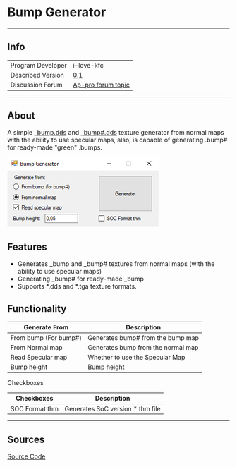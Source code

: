 # Bump Generator

___

## Info

|  |  |
|---|---|
| Program Developer | i-love-kfc |
| Described Version | [0.1](https://gitlab.com/i-love-kfc/bump-generator/-/releases/%D0%A0%D0%B5%D0%BB%D0%B8%D0%B7) |
| Discussion Forum | [Ap-pro forum topic](https://ap-pro.ru/forums/topic/3740-bump-generator) |

___

## About

A simple [_bump.dds](../../reference/file-formats/textures/bump.md) and [_bump#.dds](../../reference/file-formats/textures/bump_hash.md) texture generator from normal maps with the ability to use specular maps, also, is capable of generating .bump# for ready-made "green" .bumps.

![bump-generator centered](images/bump-generator.png)

## Features

- Generates _bump and \_bump# textures from normal maps (with the ability to use specular maps)
- Generating _bump# for ready-made \_bump
- Supports *.dds and \*.tga texture formats.

## Functionality

| Generate From | Description |
|---|---|
| From bump (For bump#) | Generates bump# from the bump map |
| From Normal map | Generates bump from the normal map |
| Read Specular map | Whether to use the Specular Map |
| Bump height | Bump height |

Checkboxes

| Checkboxes | Description |
|---|---|
| SOC Format thm | Generates SoC version *.thm file |

___

## Sources

[Source Code](https://gitlab.com/i-love-kfc/bump-generator)
